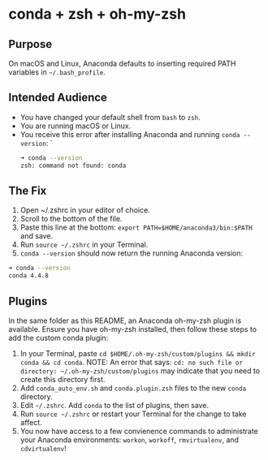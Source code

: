 # conda + zsh + oh-my-zsh

## Purpose

On macOS and Linux, Anaconda defaults to inserting required PATH variables in `~/.bash_profile`. 

## Intended Audience

* You have changed your default shell from `bash` to `zsh`.
* You are running macOS or Linux.
* You receive this error after installing Anaconda and running `conda --version`: `
  ```bash
  ➜ conda --version
  zsh: command not found: conda
  ```
 
## The Fix

1. Open ~/.zshrc in your editor of choice.
1. Scroll to the bottom of the file.
1. Paste this line at the bottom: `export PATH=$HOME/anaconda3/bin:$PATH` and save.
1. Run `source ~/.zshrc` in your Terminal.
1. `conda --version` should now return the running Anaconda version:
  ```bash
  ➜ conda --version
  conda 4.4.8
  ```
  
## Plugins

In the same folder as this README, an Anaconda oh-my-zsh plugin is available. Ensure you have oh-my-zsh installed, then follow these steps to add the custom conda plugin:

1. In your Terminal, paste `cd $HOME/.oh-my-zsh/custom/plugins && mkdir conda && cd conda`. 
   NOTE: An error that says: `cd: no such file or directory: ~/.oh-my-zsh/custom/plugins` may indicate that you need to create this directory first.
1. Add `conda_auto_env.sh` and `conda.plugin.zsh` files to the new `conda` directory.
1. Edit `~/.zshrc`. Add `conda` to the list of plugins, then save.
1. Run `source ~/.zshrc` or restart your Terminal for the change to take affect. 
1. You now have access to a few convienence commands to administrate your Anaconda environments: `workon`, `workoff`, `rmvirtualenv`, and `cdvirtualenv`!

